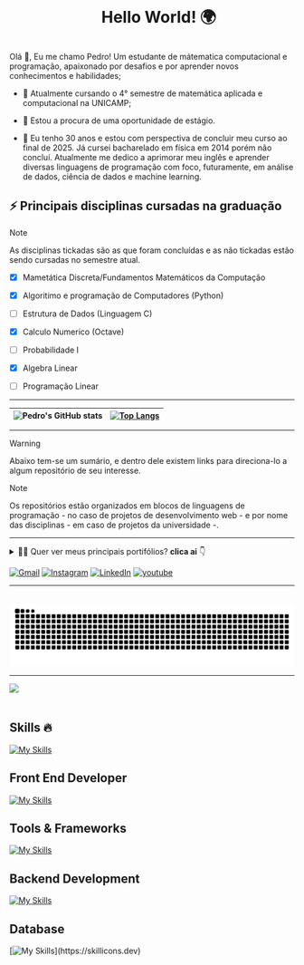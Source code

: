 
<!--título-->
<div id="user-content-toc">
  <ul align="center">
    <summary><h1 style="display: inline-block">Hello World! 🌍</h1></summary>
</div>

<!-- Presentation -->
<p>
  Olá 👋, Eu me chamo Pedro! Um estudante de mátematica computacional e programação, apaixonado por desafios e por aprender novos conhecimentos e habilidades;

  - 🌱 Atualmente cursando o 4° semestre de matemática aplicada e computacional na UNICAMP;

  - 🔭 Estou a procura de uma oportunidade de estágio. 

  - 💬 Eu tenho 30 anos e estou com perspectiva de concluir meu curso ao final de 2025. Já cursei bacharelado em física em 2014 porém não concluí. Atualmente me dedico a aprimorar meu inglês e aprender diversas linguagens de programação com foco, futuramente, em análise de dados, ciência de dados e machine learning.

## ⚡ Principais disciplinas cursadas na graduação

>[!NOTE]
>As disciplinas tickadas são as que foram concluídas e as não tickadas estão sendo cursadas no semestre atual.

- [x] Mametática Discreta/Fundamentos Matemáticos da Computação                                 
- [x]  Algoritimo e programação de Computadores (Python)                                       
- [ ] Estrutura de Dados (Linguagem C)                                                 
- [x] Calculo Numerico (Octave)
- [ ] Probabilidade I
- [x] Algebra Linear
- [ ] Programação Linear
  
   
</p>

---

|![Pedro's GitHub stats](https://github-readme-stats.vercel.app/api?username=pedrohenrique3dk&count&theme=midnight-purple&private=true) |[![Top Langs](https://github-readme-stats.vercel.app/api/top-langs/?username=pedrohenrique3dk&theme=midnight-purple&layout=compact)](https://github.com/pedrohenrique3dk/github-readme-stats)
|---------------------------------|-----------------------------------|

___

>[!WARnING]
> Abaixo tem-se um sumário, e dentro dele existem links para direciona-lo a algum repositório
>de seu interesse.

>[!NOTE]
>Os repositórios estão organizados em blocos de linguagens de programação - no caso de projetos de desenvolvimento web - e
>por nome das disciplinas - em caso de projetos da universidade -.

___


<details>
  <summary>👨‍💻 Quer ver meus principais portifólios? <strong>clica ai</strong> 👇</summary>
  
  ## PORTIFÓLIO 

- Calculo Numérico:
  
```brush
https://github.com/pedrohenrique3dk/Calculo_Numerico
 ```
- Python:
  
```brush
https://github.com/pedrohenrique3dk/Curso_Python_Avancado
 ```
- PHP:
  
```brush
https://github.com/pedrohenrique3dk/SQL_MySQL
````

```brush
https://github.com/pedrohenrique3dk/Curso_PHP_Basico
```

 



</details>


<!-- Links -->

[![Gmail](https://img.shields.io/badge/Gmail-D14836?style=for-the-badge&logo=gmail&logoColor=white)](pedrohenriqueufpa2018@gmail.com)
[![Instagram](https://img.shields.io/badge/Instagram-E4405F?style=for-the-badge&logo=instagram&logoColor=white)](https://www.instagram.com/henrique.bello.fm/)
[![LinkedIn](https://img.shields.io/badge/LinkedIn-0077B5?style=for-the-badge&logo=linkedin&logoColor=white)](https://www.linkedin.com/in/pedro-henrique-%F0%9F%92%BB-b939b4299/?trk=public_profile-settings_edit-profile-content)
[![youtube](https://img.shields.io/badge/YouTube-FF0000?style=for-the-badge&logo=youtube&logoColor=white)](https://www.youtube.com/@pedrohenrique3dk/playlists)


---

<!-- GithubStats -->
<br clear="both">

<img src="https://raw.githubusercontent.com/g4brielpy/g4brielpy/output/snake.svg" alt="Snake animation" />

---


<!-- GIF -->
<img src="https://user-images.githubusercontent.com/74038190/225813708-98b745f2-7d22-48cf-9150-083f1b00d6c9.gif" width="900" heigth = "600">
<br><br>


## Skills 🔥

[![My Skills](https://skillicons.dev/icons?i=js,ts,py,php,c,cpp,octave)](https://skillicons.dev)

  
## Front End Developer 
  
[![My Skills](https://skillicons.dev/icons?i=html,css)](https://skillicons.dev)

   
## Tools & Frameworks

[![My Skills](https://skillicons.dev/icons?i=django,vscode,react,git)](https://skillicons.dev)

  
## Backend Development
  
[![My Skills](https://skillicons.dev/icons?i=nodejs)](https://skillicons.dev)


  
## Database

[![My Skills](https://skillicons.dev/icons?i=mongodb,mysql,)](https://skillicons.dev)
  






